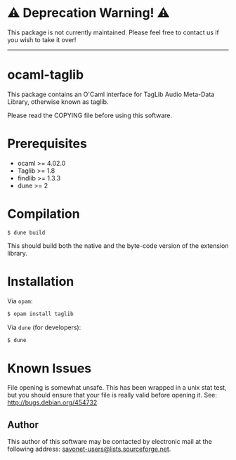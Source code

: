 # ⚠️ Deprecation Warning! ⚠️

This package is not currently maintained. Please feel free to contact us if you wish to take it over!

---

ocaml-taglib
============

This package contains an O'Caml interface for 
TagLib Audio Meta-Data Library, otherwise known as taglib.

Please read the COPYING file before using this software.

Prerequisites
=============

* ocaml >= 4.02.0
* Taglib >= 1.8
* findlib >= 1.3.3
* dune >= 2

Compilation
============

```
$ dune build
```

This should build both the native and the byte-code version of the
extension library.

Installation
=============

Via `opam`:

```sh
$ opam install taglib
```

Via `dune` (for developers):
```sh
$ dune
```

Known Issues
============

File opening is somewhat unsafe. This has been wrapped in a unix stat test,
but you should ensure that your file is really valid before opening it.
See: http://bugs.debian.org/454732

Author
------

This author of this software may be contacted by electronic mail
at the following address: savonet-users@lists.sourceforge.net.
